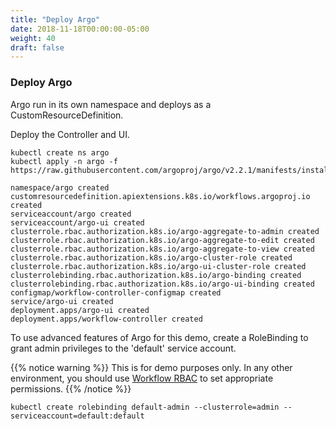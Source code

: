 ```yaml
---
title: "Deploy Argo"
date: 2018-11-18T00:00:00-05:00
weight: 40
draft: false
---
```


### Deploy Argo

Argo run in its own namespace and deploys as a CustomResourceDefinition.

Deploy the Controller and UI.

```
kubectl create ns argo
kubectl apply -n argo -f https://raw.githubusercontent.com/argoproj/argo/v2.2.1/manifests/install.yaml
```

```output
namespace/argo created
customresourcedefinition.apiextensions.k8s.io/workflows.argoproj.io created
serviceaccount/argo created
serviceaccount/argo-ui created
clusterrole.rbac.authorization.k8s.io/argo-aggregate-to-admin created
clusterrole.rbac.authorization.k8s.io/argo-aggregate-to-edit created
clusterrole.rbac.authorization.k8s.io/argo-aggregate-to-view created
clusterrole.rbac.authorization.k8s.io/argo-cluster-role created
clusterrole.rbac.authorization.k8s.io/argo-ui-cluster-role created
clusterrolebinding.rbac.authorization.k8s.io/argo-binding created
clusterrolebinding.rbac.authorization.k8s.io/argo-ui-binding created
configmap/workflow-controller-configmap created
service/argo-ui created
deployment.apps/argo-ui created
deployment.apps/workflow-controller created
```

To use advanced features of Argo for this demo, create a RoleBinding to grant admin privileges to the 'default' service account.

{{% notice warning %}}
This is for demo purposes only. In any other environment, you should use [Workflow RBAC](https://argoproj.github.io/docs/argo/docs/workflow-rbac.html) to set appropriate permissions.
{{% /notice %}}

```
kubectl create rolebinding default-admin --clusterrole=admin --serviceaccount=default:default
```
